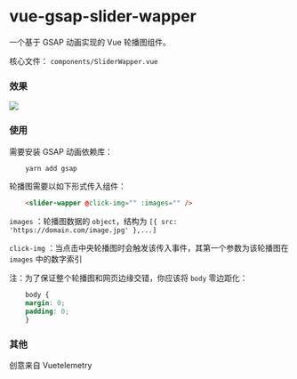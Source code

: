 # vue-gsap-slider-wapper

一个基于 GSAP 动画实现的 Vue 轮播图组件。

核心文件： `components/SliderWapper.vue`

### 效果

![](https://cdn.jsdelivr.net/gh/fz6m/Private-picgo@moe/img/20200912034519.gif)

### 使用

需要安装 GSAP 动画依赖库：

```bash
    yarn add gsap
```

轮播图需要以如下形式传入组件：

```html
    <slider-wapper @click-img="" :images="" />
```

`images` ：轮播图数据的 `object`，结构为 `[{ src: 'https://domain.com/image.jpg' },...]`

`click-img` ：当点击中央轮播图时会触发该传入事件，其第一个参数为该轮播图在 `images` 中的数字索引

注：为了保证整个轮播图和网页边缘交错，你应该将 `body` 零边距化：

```css
    body {
    margin: 0;
    padding: 0;
    }
```



### 其他
创意来自 Vuetelemetry